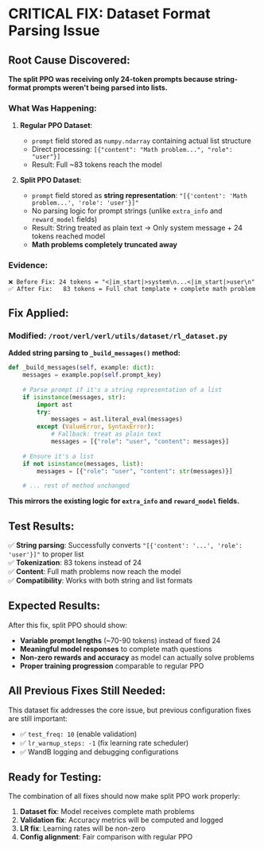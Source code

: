 # CRITICAL FIX: Dataset Format Parsing Issue

## Root Cause Discovered:

**The split PPO was receiving only 24-token prompts because string-format prompts weren't being parsed into lists.**

### What Was Happening:

1. **Regular PPO Dataset**: 
   - `prompt` field stored as `numpy.ndarray` containing actual list structure
   - Direct processing: `[{"content": "Math problem...", "role": "user"}]`
   - Result: Full ~83 tokens reach the model

2. **Split PPO Dataset**: 
   - `prompt` field stored as **string representation**: `"[{'content': 'Math problem...', 'role': 'user'}]"`
   - No parsing logic for prompt strings (unlike `extra_info` and `reward_model` fields)  
   - Result: String treated as plain text → Only system message + 24 tokens reached model
   - **Math problems completely truncated away**

### Evidence:
```
❌ Before Fix: 24 tokens = "<|im_start|>system\n...<|im_start|>user\n"
✅ After Fix:   83 tokens = Full chat template + complete math problem
```

## Fix Applied:

### Modified: `/root/verl/verl/utils/dataset/rl_dataset.py`

**Added string parsing to `_build_messages()` method:**
```python
def _build_messages(self, example: dict):
    messages = example.pop(self.prompt_key)
    
    # Parse prompt if it's a string representation of a list
    if isinstance(messages, str):
        import ast
        try:
            messages = ast.literal_eval(messages)
        except (ValueError, SyntaxError):
            # Fallback: treat as plain text
            messages = [{"role": "user", "content": messages}]
    
    # Ensure it's a list
    if not isinstance(messages, list):
        messages = [{"role": "user", "content": str(messages)}]
    
    # ... rest of method unchanged
```

**This mirrors the existing logic for `extra_info` and `reward_model` fields.**

## Test Results:

✅ **String parsing**: Successfully converts `"[{'content': '...', 'role': 'user'}]"` to proper list  
✅ **Tokenization**: 83 tokens instead of 24  
✅ **Content**: Full math problems now reach the model  
✅ **Compatibility**: Works with both string and list formats  

## Expected Results:

After this fix, split PPO should show:
- **Variable prompt lengths** (~70-90 tokens) instead of fixed 24
- **Meaningful model responses** to complete math questions  
- **Non-zero rewards and accuracy** as model can actually solve problems
- **Proper training progression** comparable to regular PPO

## All Previous Fixes Still Needed:

This dataset fix addresses the core issue, but previous configuration fixes are still important:
- ✅ `test_freq: 10` (enable validation)
- ✅ `lr_warmup_steps: -1` (fix learning rate scheduler)  
- ✅ WandB logging and debugging configurations

## Ready for Testing:

The combination of all fixes should now make split PPO work properly:
1. **Dataset fix**: Model receives complete math problems  
2. **Validation fix**: Accuracy metrics will be computed and logged
3. **LR fix**: Learning rates will be non-zero
4. **Config alignment**: Fair comparison with regular PPO